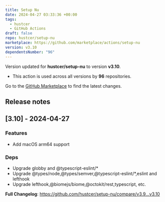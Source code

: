 ```yaml
---
title: Setup Nu
date: 2024-04-27 03:33:36 +00:00
tags:
  - hustcer
  - GitHub Actions
draft: false
repo: hustcer/setup-nu
marketplace: https://github.com/marketplace/actions/setup-nu
version: v3.10
dependentsNumber: "96"
---
```



Version updated for **hustcer/setup-nu** to version **v3.10**.
- This action is used across all versions by **96** repositories.

Go to the [GitHub Marketplace](https://github.com/marketplace/actions/setup-nu) to find the latest changes.

## Release notes

## [3.10] - 2024-04-27

### Features

- Add macOS arm64 support

### Deps

- Upgrade globby and @typescript-eslint/*
- Upgrade @types/node,@types/semver,@typescript-eslint/*,eslint and lefthook
- Upgrade lefthook,@biomejs/biome,@octokit/rest,typescript, etc.


**Full Changelog**: https://github.com/hustcer/setup-nu/compare/v3.9...v3.10
